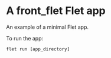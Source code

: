 # A front_flet Flet app

An example of a minimal Flet app.

To run the app:

```
flet run [app_directory]
```